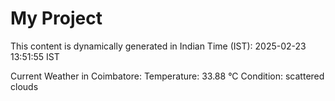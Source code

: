 # My Project

This content is dynamically generated in Indian Time (IST): 2025-02-23 13:51:55 IST


Current Weather in Coimbatore:
Temperature: 33.88 °C
Condition: scattered clouds
